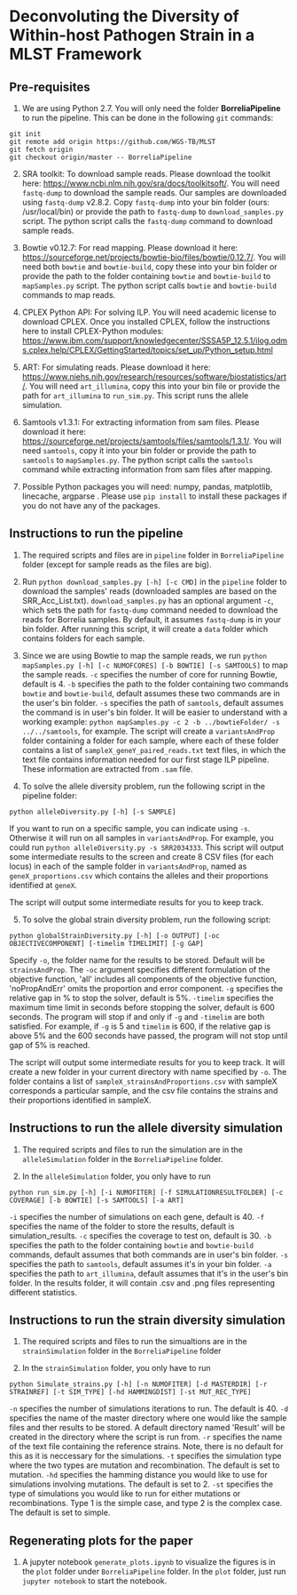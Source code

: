 # Deconvoluting the Diversity of Within-host Pathogen Strain in a MLST Framework
## Pre-requisites
1) We are using Python 2.7. You will only need the folder **BorreliaPipeline** to run the pipeline. This can be done in the following `git` commands:
```
git init
git remote add origin https://github.com/WGS-TB/MLST
git fetch origin
git checkout origin/master -- BorreliaPipeline
```

2) SRA toolkit: To download sample reads. Please download the toolkit here: https://www.ncbi.nlm.nih.gov/sra/docs/toolkitsoft/. You will need `fastq-dump` to download the sample reads. Our samples are downloaded using `fastq-dump` v2.8.2. Copy `fastq-dump` into your bin folder (ours: /usr/local/bin) or provide the path to `fastq-dump` to `download_samples.py` script. The python script calls the `fastq-dump` command to download sample reads. 

3) Bowtie v0.12.7: For read mapping. Please download it here: https://sourceforge.net/projects/bowtie-bio/files/bowtie/0.12.7/. You will need both `bowtie` and `bowtie-build`, copy these into your bin folder or provide the path to the folder containing `bowtie` and `bowtie-build` to `mapSamples.py` script. The python script calls `bowtie` and `bowtie-build` commands to map reads.

4) CPLEX Python API: For solving ILP. You will need academic license to download CPLEX. Once you installed CPLEX, follow the instructions here to install CPLEX-Python modules: https://www.ibm.com/support/knowledgecenter/SSSA5P_12.5.1/ilog.odms.cplex.help/CPLEX/GettingStarted/topics/set_up/Python_setup.html 

5) ART: For simulating reads. Please download it here: https://www.niehs.nih.gov/research/resources/software/biostatistics/art/. You will need `art_illumina`, copy this into your bin file or provide the path for `art_illumina` to `run_sim.py`. This script runs the allele simulation.

6) Samtools v1.3.1: For extracting information from sam files. Please download it here: https://sourceforge.net/projects/samtools/files/samtools/1.3.1/. You will need `samtools`, copy it into your bin folder or provide the path to `samtools` to `mapSamples.py`. The python script calls the `samtools` command while extracting information from sam files after mapping. 

7) Possible Python packages you will need: numpy, pandas, matplotlib, linecache, argparse . Please use `pip install` to install these packages if you do not have any of the packages.


## Instructions to run the pipeline
1) The required scripts and files are in `pipeline` folder in `BorreliaPipeline` folder (except for sample reads as the files are big). 

2) Run `python download_samples.py [-h] [-c CMD]` in the `pipeline` folder to download the samples' reads (downloaded samples are based on the SRR_Acc_List.txt). `download_samples.py` has an optional argument `-c`, which sets the path for `fastq-dump` command needed to download the reads for Borrelia samples. By default, it assumes `fastq-dump` is in your bin folder. After running this script, it will create a `data` folder which contains folders for each sample.

3) Since we are using Bowtie to map the sample reads, we run `python mapSamples.py [-h] [-c NUMOFCORES] [-b BOWTIE] [-s SAMTOOLS]` to map the sample reads. `-c` specifies the number of core for running Bowtie, default is 4. `-b` specifies the path to the folder containing two commands `bowtie` and `bowtie-build`, default assumes these two commands are in the user's bin folder. `-s` specifies the path of `samtools`, default assumes the command is in user's bin folder. It will be easier to understand with a working example: `python mapSamples.py -c 2 -b ../bowtieFolder/ -s ../../samtools`, for example. The script will create a `variantsAndProp` folder containing a folder for each sample, where each of these folder contains a list of `sampleX_geneY_paired_reads.txt` text files, in which the text file contains information needed for our first stage ILP pipeline. These information are extracted from `.sam` file.

4) To solve the allele diversity problem, run the following script in the pipeline folder:
```
python alleleDiversity.py [-h] [-s SAMPLE]
```
If you want to run on a specific sample, you can indicate using `-s`. Otherwise it will run on all samples in `variantsAndProp`. For example, you could run `python alleleDiversity.py -s SRR2034333`. This script will output some intermediate results to the screen and create 8 CSV files (for each locus) in each of the sample folder in `variantsAndProp`, named as `geneX_proportions.csv` which contains the alleles and their proportions identified at `geneX`.

The script will output some intermediate results for you to keep track.

5) To solve the global strain diversity problem, run the following script:
```
python globalStrainDiversity.py [-h] [-o OUTPUT] [-oc OBJECTIVECOMPONENT] [-timelim TIMELIMIT] [-g GAP]
```
Specify `-o`, the folder name for the results to be stored. Default will be `strainsAndProp`. The `-oc` argument specifies different formulation of the objective function, 'all' includes all components of the objective function, 'noPropAndErr' omits the proportion and error component. `-g` specifies the relative gap in % to stop the solver, default is 5%. `-timelim` specifies the maximum time limit in seconds before stopping the solver, default is 600 seconds. The program will stop if and only if `-g` and `-timelim` are both satisfied. For example, if `-g` is 5 and `timelim` is 600, if the relative gap is above 5% and the 600 seconds have passed, the program will not stop until gap of 5% is reached.

The script will output some intermediate results for you to keep track. It will create a new folder in your current directory with name specified by `-o`. The folder contains a list of `sampleX_strainsAndProportions.csv` with sampleX corresponds a particular sample, and the csv file contains the strains and their proportions identified in sampleX.

## Instructions to run the allele diversity simulation
1) The required scripts and files to run the simulation are in the `alleleSimulation` folder in the `BorreliaPipeline` folder.

2) In the `alleleSimulation` folder, you only have to run 
```
python run_sim.py [-h] [-i NUMOFITER] [-f SIMULATIONRESULTFOLDER] [-c COVERAGE] [-b BOWTIE] [-s SAMTOOLS] [-a ART]
``` 
`-i` specifies the number of simulations on each gene, default is 40. `-f` specifies the name of the folder to store the results, default is simulation_results. `-c` specifies the coverage to test on, default is 30. `-b` specifies the path to the folder containing `bowtie` and `bowtie-build` commands, default assumes that both commands are in user's bin folder. `-s` specifies the path to `samtools`, default assumes it's in your bin folder. `-a` specifies the path to `art_illumina`, default assumes that it's in the user's bin folder. In the results folder, it will contain .csv and .png files representing different statistics. 
## Instructions to run the strain diversity simulation
1) The required scripts and files to run the simualtions are in the `strainSimulation` folder in the `BorreliaPipeline` folder

2) In the `strainSimulation` folder, you only have to run
```
python Simulate_strains.py [-h] [-n NUMOFITER] [-d MASTERDIR] [-r STRAINREF] [-t SIM_TYPE] [-hd HAMMINGDIST] [-st MUT_REC_TYPE]
``` 
`-n` specifies the number of simulations iterations to run. The default is 40. `-d` specifies the name of the master directory where one would like the sample files and ther results to be stored. A default directory named 'Result' will be created in the directory where the script is run from. `-r` specifies the name of the text file containing the reference strains. Note, there is no default for this as it is neccessary for the simulations. `-t` specifies the simulation type where the two types are mutation and recombination. The default is set to mutation. `-hd` specifies the hamming distance you would like to use for simulations involving mutations. The default is set to 2. `-st` specifies the type of simulations you would like to run for either mutations or recombinations. Type 1 is the simple case, and type 2 is the complex case. The default is set to simple.

## Regenerating plots for the paper

1) A jupyter notebook `generate_plots.ipynb` to visualize the figures is in the `plot` folder under `BorreliaPipeline` folder. In the `plot` folder, just run `jupyter notebook` to start the notebook.

